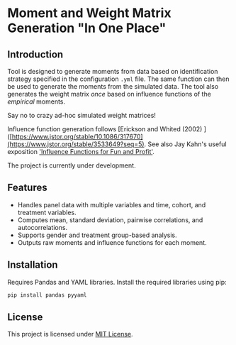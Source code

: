 # Moment and Weight Matrix Generation "In One Place"

## Introduction
Tool is designed to generate moments from data based on identification strategy specified in the configuration `.yml` file. The same function can then be used to generate the moments
from the simulated data. The tool also generates the weight matrix *once* based on influence functions of the *empirical* moments. 

Say no to crazy ad-hoc simulated weight matrices!

Influence function generation follows [Erickson and Whited (2002) ]([https://www.jstor.org/stable/10.1086/317670](https://www.jstor.org/stable/3533649?seq=5). See also Jay Kahn's useful exposition ['Influence Functions for Fun and Profit'](https://j-kahn.com/files/influencefunctions.pdf). 

The project is currently under development.

## Features
- Handles panel data with multiple variables and time, cohort, and treatment variables.
- Computes mean, standard deviation, pairwise correlations, and autocorrelations.
- Supports gender and treatment group-based analysis.
- Outputs raw moments and influence functions for each moment. 

## Installation
Requires Pandas and YAML libraries. Install the required libraries using pip:

```bash
pip install pandas pyyaml
```


## License
This project is licensed under [MIT License](LICENSE).

